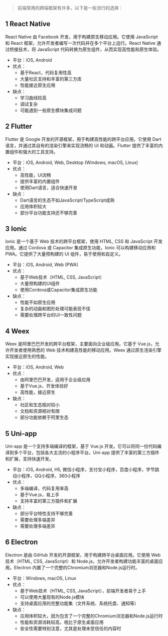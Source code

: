 >前端常用的跨端框架有许多，以下是一些流行的选择：



## 1 React Native
React Native 由 Facebook 开发，用于构建原生移动应用。它使用 JavaScript 和 React 框架，允许开发者编写一次代码并在多个平台上运行。React Native 通过桥接技术，将 JavaScript 代码转换为原生组件，从而实现高性能和原生体验。

- 平台：iOS, Android
- 优点：
  - 基于React，代码复用性高
  - 大量社区支持和丰富的第三方库
  - 性能接近原生应用
- 缺点：
  - 学习曲线较高
  - 调试复杂
  - 可能遇到一些原生模块集成问题

## 2 Flutter
Flutter 是 Google 开发的开源框架，用于构建高性能的跨平台应用。它使用 Dart 语言，并通过其自有的渲染引擎来实现流畅的 UI 和动画。Flutter 提供了丰富的内置组件和强大的工具支持。

- 平台：iOS, Android, Web, Desktop (Windows, macOS, Linux)
- 优点：
  - 高性能，UI流畅
  - 提供丰富的内置组件
  - 使用Dart语言，适合快速开发
- 缺点：
  - Dart语言的生态不如JavaScript/TypeScript成熟
  - 应用体积较大
  - 部分平台功能支持还不够完善
  

## 3 Ionic
Ionic 是一个基于 Web 技术的跨平台框架，使用 HTML, CSS 和 JavaScript 开发应用。通过 Cordova 或 Capacitor 集成原生功能，Ionic 可以构建移动应用和 PWA。它提供了大量预构建的 UI 组件，易于使用和自定义。
- 平台：iOS, Android, Web (PWA)
- 优点：
  - 基于Web技术（HTML, CSS, JavaScript）
  - 大量预构建的UI组件
  - 使用Cordova或Capacitor集成原生功能
- 缺点：
  - 性能不如原生应用
  - 复杂的动画和图形处理可能表现不佳
  - 需要处理跨平台的UI一致性问题
  
## 4 Weex
Weex 是阿里巴巴开发的跨平台框架，主要面向企业级应用。它基于 Vue.js，允许开发者使用熟悉的 Web 技术构建高性能的移动应用。Weex 通过原生渲染引擎实现接近原生的性能。

- 平台：iOS, Android, Web
- 优点：
  - 由阿里巴巴开发，适用于企业级应用
  - 基于Vue.js，开发体验好
  - 高性能，接近原生
- 缺点：
  - 社区和生态相对较小
  - 文档和资源相对有限
  - 部分功能依赖于阿里生态
  
## 5 Uni-app  
Uni-app 是一个支持多端编译的框架，基于 Vue.js 开发。它可以将同一份代码编译到多个平台，包括各大主流的小程序平台。Uni-app 提供了丰富的第三方插件和扩展，支持快速开发。

- 平台：iOS, Android, H5, 微信小程序，支付宝小程序，百度小程序，字节跳动小程序，QQ小程序，360小程序
- 优点：
  - 多端编译，代码复用率高
  - 基于Vue.js，易上手
  - 支持丰富的第三方插件和扩展
- 缺点：
  - 部分平台特性支持不够完善
  - 需要处理多端差异
  - 需要处理多端差异
  
## 6 Electron
  Electron 是由 GitHub 开发的开源框架，用于构建跨平台桌面应用。它使用 Web 技术（HTML, CSS, JavaScript）和 Node.js，允许开发者构建功能丰富的桌面应用。Electron 内置了一个完整的Chromium浏览器和Node.js运行时。

- 平台：Windows, macOS, Linux
- 优点：
  - 基于Web技术（HTML, CSS, JavaScript），前端开发者易于上手
  - 可以使用大量现有的Node.js模块
  - 支持桌面应用的完整功能集（文件系统、系统托盘、通知等）
- 缺点：
  - 应用体积较大，因为包含了一个完整的Chromium浏览器和Node.js运行时
  - 性能和资源消耗较高，相比于原生桌面应用
  - 安全性需要特别注意，尤其是处理未受信任的内容时
  
  


